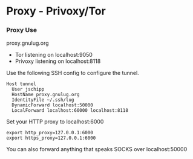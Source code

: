 # Proxy - Privoxy/Tor

### Proxy Use ###

proxy.gnulug.org
* Tor listening on localhost:9050
* Privoxy listening on localhost:8118

Use the following SSH config to configure the tunnel.
```
Host tunnel
  User jschipp
  HostName proxy.gnulug.org
  IdentityFile ~/.ssh/lug
  DynamicForward localhost:50000
  LocalForward localhost:60000 localhost:8118
```

Set your HTTP proxy to localhost:6000
```
export http_proxy=127.0.0.1:6000
export https_proxy=127.0.0.1:6000
```

You can also forward anything that speaks SOCKS over localhost:50000
